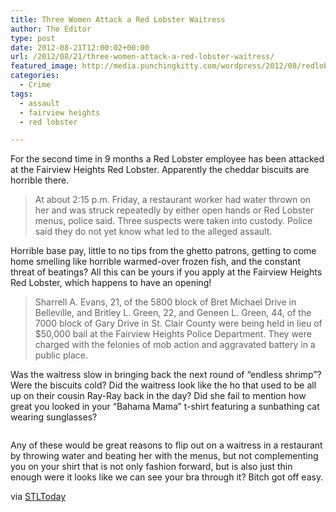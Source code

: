```yaml
---
title: Three Women Attack a Red Lobster Waitress
author: The Editor
type: post
date: 2012-08-21T12:00:02+00:00
url: /2012/08/21/three-women-attack-a-red-lobster-waitress/
featured_image: http://media.punchingkitty.com/wordpress/2012/08/redlobster_waitress_beatings.jpg
categories:
  - Crime
tags:
  - assault
  - fairview heights
  - red lobster

---
```

For the second time in 9 months a Red Lobster employee has been attacked at the Fairview Heights Red Lobster. Apparently the cheddar biscuits are horrible there.

> At about 2:15 p.m. Friday, a restaurant worker had water thrown on her and was struck repeatedly by either open hands or Red Lobster menus, police said. Three suspects were taken into custody. Police said they do not yet know what led to the alleged assault.

Horrible base pay, little to no tips from the ghetto patrons, getting to come home smelling like horrible warmed-over frozen fish, and the constant threat of beatings? All this can be yours if you apply at the Fairview Heights Red Lobster, which happens to have an opening!

> Sharrell A. Evans, 21, of the 5800 block of Bret Michael Drive in Belleville, and Britley L. Green, 22, and Geneen L. Green, 44, of the 7000 block of Gary Drive in St. Clair County were being held in lieu of $50,000 bail at the Fairview Heights Police Department. They were charged with the felonies of mob action and aggravated battery in a public place.

<p style="text-align: left;">
  Was the waitress slow in bringing back the next round of &#8220;endless shrimp&#8221;? Were the biscuits cold? Did the waitress look like the ho that used to be all up on their cousin Ray-Ray back in the day? Did she fail to mention how great you looked in your &#8220;Bahama Mama&#8221; t-shirt featuring a sunbathing cat wearing sunglasses?
</p>

<p style="text-align: left;">
  <a href="http://media.punchingkitty.com/wordpress/2012/08/redlobster_mugshot.jpeg"><img class="aligncenter  wp-image-14460" title="redlobster_mugshot" src="http://media.punchingkitty.com/wordpress/2012/08/redlobster_mugshot.jpeg?filter=resize&w=400" alt="" /></a>
</p>

Any of these would be great reasons to flip out on a waitress in a restaurant by throwing water and beating her with the menus, but not complementing you on your shirt that is not only fashion forward, but is also just thin enough were it looks like we can see your bra through it? Bitch got off easy.

via <a href="http://www.stltoday.com/news/local/crime-and-courts/women-charged-in-attack-on-a-red-lobster-waitress-in/article_48aa63d2-e8ba-11e1-9ecc-001a4bcf6878.html" target="_blank">STLToday</a>